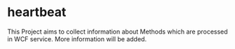# heartbeat

This Project aims to collect information about Methods which are processed in WCF service.
More information will be added.
